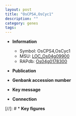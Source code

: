 ```yaml
---
layout: post
title: "OsCPS4,OsCyc1"
description: ""
category: genes
tags: 
---
```


* **Information**  
    + Symbol: OsCPS4,OsCyc1  
    + MSU: [LOC_Os04g09900](http://rice.uga.edu/cgi-bin/ORF_infopage.cgi?orf=LOC_Os04g09900)  
    + RAPdb: [Os04g0178300](http://rapdb.dna.affrc.go.jp/viewer/gbrowse_details/irgsp1?name=Os04g0178300)  

* **Publication**  

* **Genbank accession number**  

* **Key message**  

* **Connection**  

[//]: # * **Key figures**  


